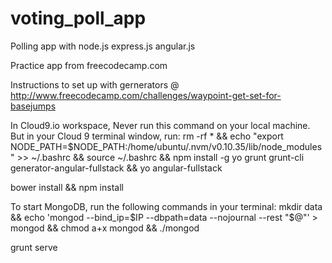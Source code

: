 # voting_poll_app
Polling app with node.js express.js angular.js

Practice app from freecodecamp.com 

Instructions to set up with gernerators @
http://www.freecodecamp.com/challenges/waypoint-get-set-for-basejumps

In Cloud9.io workspace, 
Never run this command on your local machine. But in your Cloud 9 terminal window, run: 
rm -rf * && echo "export NODE_PATH=$NODE_PATH:/home/ubuntu/.nvm/v0.10.35/lib/node_modules" >> ~/.bashrc && source ~/.bashrc && npm install -g yo grunt grunt-cli generator-angular-fullstack && yo angular-fullstack

bower install && npm install

To start MongoDB, run the following commands in your terminal: mkdir data && echo 'mongod --bind_ip=$IP --dbpath=data --nojournal --rest "$@"' > mongod && chmod a+x mongod && ./mongod

grunt serve
